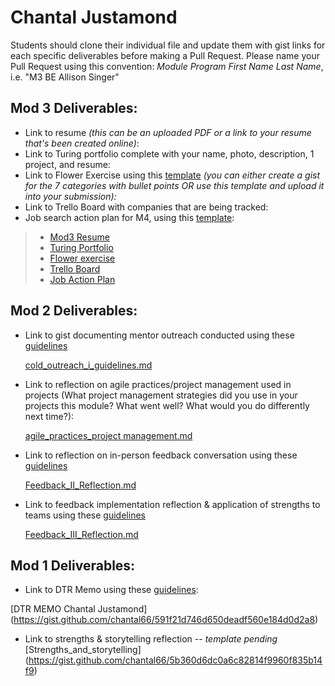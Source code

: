
# Chantal Justamond

Students should clone their individual file and update them with gist links for each specific deliverables before making a Pull Request. Please name your Pull Request using this convention: *Module Program First Name Last Name*, i.e. "M3 BE Allison Singer"

## Mod 3 Deliverables:

* Link to resume *(this can be an uploaded PDF or a link to your resume that's been created online)*: 
* Link to Turing portfolio complete with your name, photo, description, 1 project, and resume:
* Link to Flower Exercise using this [template](https://github.com/turingschool/career-development-curriculum/blob/master/files/Career%20Unit%20-%20The%20Flower%20Diagram.pdf) *(you can either create a gist for the 7 categories with bullet points OR use this template and upload it into your submission):*
* Link to Trello Board with companies that are being tracked: 
* Job search action plan for M4, using this [template](https://github.com/turingschool/career-development-curriculum/blob/master/module_three/mod_4_action_plan_template.md):

>* [Mod3 Resume](https://drive.google.com/open?id=0Bz5xvoFKch1JZERVVXlDSk11Tkk)
>* [Turing Portfolio](https://www.turing.io/alumni/chantal-justamond)
>* [Flower exercise](https://gist.github.com/chantal66/daf722d157f66264d3e4705bb7210d00)
>* [Trello Board](https://trello.com/b/muS5lhW1/job-tracker)
>* [Job Action Plan](https://gist.github.com/chantal66/b49c79ab45f46ac8af99ccd958f3cf0a)

## Mod 2 Deliverables:

* Link to gist documenting mentor outreach conducted using these [guidelines](https://github.com/turingschool/career-development-curriculum/blob/master/module_two/cold_outreach_i_guidelines.md)
   
    [cold_outreach_i_guidelines.md](https://gist.github.com/chantal66/da019e1162497166837eb58442742a57)

* Link to reflection on agile practices/project management used in projects (What project management strategies did you use in your projects this module? What went well? What would you do differently next time?):

    [agile_practices_project management.md](https://gist.github.com/chantal66/d320b4f71d05216be0c60014f8bebbc7)
    
* Link to reflection on in-person feedback conversation using these [guidelines](https://github.com/turingschool/career-development-curriculum/blob/master/module_two/feedback_conversation_reflection_guidelines.md)

    [Feedback_II_Reflection.md](https://gist.github.com/chantal66/8106d7ae651bbd06d69c592947283ab1)
    
* Link to feedback implementation reflection & application of strengths to teams using these [guidelines](https://github.com/turingschool/career-development-curriculum/blob/master/module_two/feedback_implementation_strengths_reflection.md)

    [Feedback_III_Reflection.md](https://gist.github.com/chantal66/cf47cd7873286e5ad39893dc88c77dda)

## Mod 1 Deliverables:
* Link to DTR Memo using these [guidelines](https://github.com/turingschool/career-development-curriculum/blob/master/module_one/dtr_guidelines_memo.md):

[DTR MEMO Chantal Justamond] (https://gist.github.com/chantal66/591f21d746d650deadf560e184d0d2a8)


* Link to strengths & storytelling reflection -- *template pending* 
[Strengths_and_storytelling] (https://gist.github.com/chantal66/5b360d6dc0a6c82814f9960f835b14f9)
